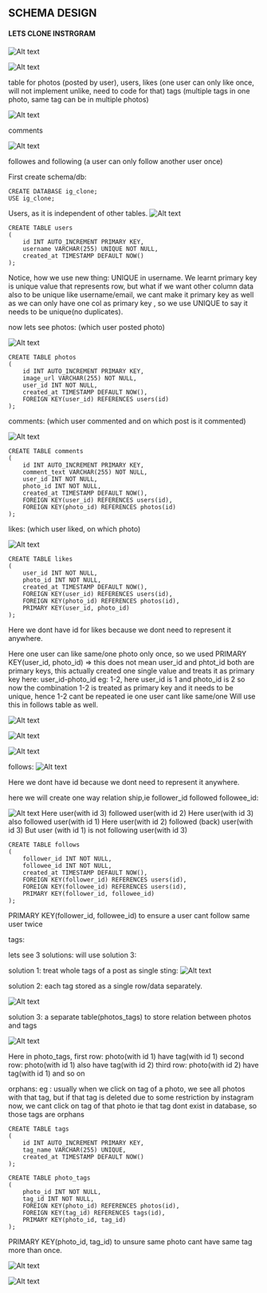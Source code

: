## SCHEMA DESIGN

#### LETS CLONE INSTRGRAM

![Alt text](image-296.png)

![Alt text](image-297.png)

table for photos (posted by user),
users,
likes (one user can only like once, will not implement unlike, need to code for that)
tags (multiple tags in one photo, same tag can be in multiple photos)

![Alt text](image-298.png)

comments

![Alt text](image-299.png)

followes and following (a user can only follow another user once)

First create schema/db:

    CREATE DATABASE ig_clone;
    USE ig_clone;

Users, as it is independent of other tables.
![Alt text](image-300.png)

    CREATE TABLE users
    (
        id INT AUTO_INCREMENT PRIMARY KEY,
        username VARCHAR(255) UNIQUE NOT NULL,
        created_at TIMESTAMP DEFAULT NOW()
    );

Notice, how we use new thing: UNIQUE in username.
We learnt primary key is unique value that represents row, but what if we want other column data also to be unique like username/email, we cant make it primary key as well as we can only have one col as primary key , so we use UNIQUE to say it needs to be unique(no duplicates).

now lets see photos:
(which user posted photo)

![Alt text](image-301.png)

    CREATE TABLE photos
    (
        id INT AUTO_INCREMENT PRIMARY KEY,
        image_url VARCHAR(255) NOT NULL,
        user_id INT NOT NULL,
        created_at TIMESTAMP DEFAULT NOW(),
        FOREIGN KEY(user_id) REFERENCES users(id)
    );

comments:
(which user commented and on which post is it commented)

![Alt text](image-302.png)

    CREATE TABLE comments
    (
        id INT AUTO_INCREMENT PRIMARY KEY,
        comment_text VARCHAR(255) NOT NULL,
        user_id INT NOT NULL,
        photo_id INT NOT NULL,
        created_at TIMESTAMP DEFAULT NOW(),
        FOREIGN KEY(user_id) REFERENCES users(id),
        FOREIGN KEY(photo_id) REFERENCES photos(id)
    );

likes:
(which user liked, on which photo)

![Alt text](image-303.png)

    CREATE TABLE likes
    (
        user_id INT NOT NULL,
        photo_id INT NOT NULL,
        created_at TIMESTAMP DEFAULT NOW(),
        FOREIGN KEY(user_id) REFERENCES users(id),
        FOREIGN KEY(photo_id) REFERENCES photos(id),
        PRIMARY KEY(user_id, photo_id)
    );

Here we dont have id for likes because we dont need to represent it anywhere.

Here one user can like same/one photo only once, so we used PRIMARY KEY(user_id, photo_id) => this does not mean user_id and phtot_id both are primary keys, this actually created one single value and treats it as primary key here: user_id-photo_id eg:
1-2, here user_id is 1 and photo_id is 2 so now the combination 1-2 is treated as primary key and it needs to be unique, hence 1-2 cant be repeated ie one user cant like same/one
Will use this in follows table as well.

![Alt text](image-304.png)

![Alt text](image-305.png)

![Alt text](image-306.png)

follows:
![Alt text](image-307.png)

Here we dont have id because we dont need to represent it anywhere.

here we will create one way relation ship,ie follower_id followed followee_id:

![Alt text](image-308.png)
Here user(with id 3) followed user(with id 2)
Here user(with id 3) also followed user(with id 1)
Here user(with id 2) followed (back) user(with id 3)
But user (with id 1) is not following user(with id 3)

    CREATE TABLE follows
    (
        follower_id INT NOT NULL,
        followee_id INT NOT NULL,
        created_at TIMESTAMP DEFAULT NOW(),
        FOREIGN KEY(follower_id) REFERENCES users(id),
        FOREIGN KEY(followee_id) REFERENCES users(id),
        PRIMARY KEY(follower_id, followee_id)
    );

PRIMARY KEY(follower_id, followee_id) to ensure a user cant follow same user twice

tags:

lets see 3 solutions: will use solution 3:

solution 1: treat whole tags of a post as single sting:
![Alt text](image-309.png)

solution 2:
each tag stored as a single row/data separately.

![Alt text](image-310.png)

solution 3:
a separate table(photos_tags) to store relation between photos and tags

![Alt text](image-311.png)

Here in photo_tags,
first row: photo(with id 1) have tag(with id 1)
second row: photo(with id 1) also have tag(with id 2)
third row: photo(with id 2) have tag(with id 1) and so on

orphans: eg : usually when we click on tag of a photo, we see all photos with that tag, but if that tag is deleted due to some restriction by instagram now, we cant click on tag of that photo ie that tag dont exist in database, so those tags are orphans

    CREATE TABLE tags
    (
        id INT AUTO_INCREMENT PRIMARY KEY,
        tag_name VARCHAR(255) UNIQUE,
        created_at TIMESTAMP DEFAULT NOW()
    );

    CREATE TABLE photo_tags
    (
        photo_id INT NOT NULL,
        tag_id INT NOT NULL,
        FOREIGN KEY(photo_id) REFERENCES photos(id),
        FOREIGN KEY(tag_id) REFERENCES tags(id),
        PRIMARY KEY(photo_id, tag_id)
    );

PRIMARY KEY(photo_id, tag_id) to unsure same photo cant have same tag more than once.

![Alt text](image-312.png)

![Alt text](image-313.png)
